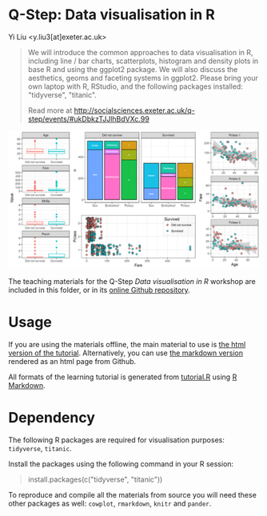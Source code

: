 # Q-Step: Data visualisation in R

Yi Liu <y.liu3[at]exeter.ac.uk>

> We will introduce the common approaches to data visualisation in R, including
> line / bar charts, scatterplots, histogram and density plots in base R and
> using the ggplot2 package. We will also discuss the aesthetics, geoms and
> faceting systems in ggplot2. Please bring your own laptop with R, RStudio,
> and the following packages installed: "tidyverse", "titanic".
>
> Read more at http://socialsciences.exeter.ac.uk/q-step/events/#ukDbkzTJJlhBdVXc.99

![titanic-data](assets/titanic-data.png)

The teaching materials for the Q-Step *Data visualisation in R* workshop are included in this folder, or in its [online Github repository](https://github.com/YiLiu6240/exeter-qstep-data-visualisation-workshop).

# Usage

If you are using the materials offline, the main material to use is [the html version of the tutorial](tutorial.html).
Alternatively, you can use [the markdown version](https://github.com/YiLiu6240/exeter-qstep-data-visualisation-workshop/tutorial.md) rendered as an html page from Github.

All formats of the learning tutorial is generated from [tutorial.R](tutorial.R) using [R Markdown](http://rmarkdown.rstudio.com/articles_report_from_r_script.html).

# Dependency

The following R packages are required for visualisation purposes: `tidyverse`, `titanic`.

Install the packages using the following command in your R session:

> install.packages(c("tidyverse", "titanic"))

To reproduce and compile all the materials from source you will need these other packages as well: `cowplot`, `rmarkdown`, `knitr` and `pander`.
